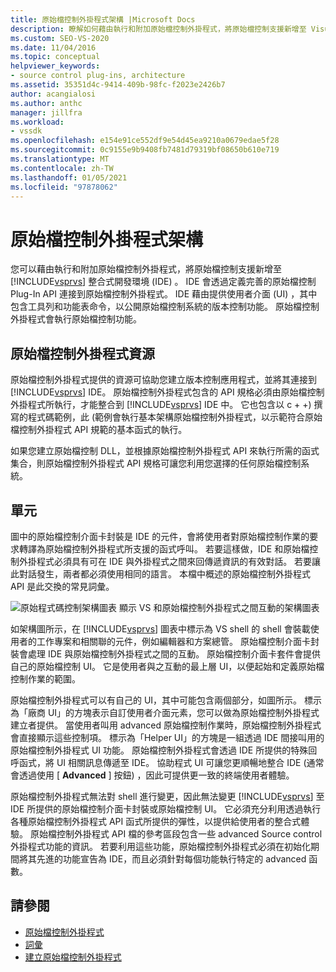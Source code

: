 ```yaml
---
title: 原始檔控制外掛程式架構 |Microsoft Docs
description: 瞭解如何藉由執行和附加原始檔控制外掛程式，將原始檔控制支援新增至 Visual Studio IDE。
ms.custom: SEO-VS-2020
ms.date: 11/04/2016
ms.topic: conceptual
helpviewer_keywords:
- source control plug-ins, architecture
ms.assetid: 35351d4c-9414-409b-98fc-f2023e2426b7
author: acangialosi
ms.author: anthc
manager: jillfra
ms.workload:
- vssdk
ms.openlocfilehash: e154e91ce552df9e54d45ea9210a0679edae5f28
ms.sourcegitcommit: 0c9155e9b9408fb7481d79319bf08650b610e719
ms.translationtype: MT
ms.contentlocale: zh-TW
ms.lasthandoff: 01/05/2021
ms.locfileid: "97878062"
---
```

# <a name="source-control-plug-in-architecture"></a>原始檔控制外掛程式架構
您可以藉由執行和附加原始檔控制外掛程式，將原始檔控制支援新增至 [!INCLUDE[vsprvs](../../code-quality/includes/vsprvs_md.md)] 整合式開發環境 (IDE) 。 IDE 會透過定義完善的原始檔控制 Plug-In API 連接到原始檔控制外掛程式。 IDE 藉由提供使用者介面 (UI) ，其中包含工具列和功能表命令，以公開原始檔控制系統的版本控制功能。 原始檔控制外掛程式會執行原始檔控制功能。

## <a name="source-control-plug-in-resources"></a>原始檔控制外掛程式資源
 原始檔控制外掛程式提供的資源可協助您建立版本控制應用程式，並將其連接到 [!INCLUDE[vsprvs](../../code-quality/includes/vsprvs_md.md)] IDE。 原始檔控制外掛程式包含的 API 規格必須由原始檔控制外掛程式所執行，才能整合到 [!INCLUDE[vsprvs](../../code-quality/includes/vsprvs_md.md)] IDE 中。 它也包含以 c + +) 撰寫的程式碼範例，此 (範例會執行基本架構原始檔控制外掛程式，以示範符合原始檔控制外掛程式 API 規範的基本函式的執行。

 如果您建立原始檔控制 DLL，並根據原始檔控制外掛程式 API 來執行所需的函式集合，則原始檔控制外掛程式 API 規格可讓您利用您選擇的任何原始檔控制系統。

## <a name="components"></a>單元
 圖中的原始檔控制介面卡封裝是 IDE 的元件，會將使用者對原始檔控制作業的要求轉譯為原始檔控制外掛程式所支援的函式呼叫。 若要這樣做，IDE 和原始檔控制外掛程式必須具有可在 IDE 與外掛程式之間來回傳遞資訊的有效對話。 若要讓此對話發生，兩者都必須使用相同的語言。 本檔中概述的原始檔控制外掛程式 API 是此交換的常見詞彙。

 ![原始程式碼控制架構圖表](../../extensibility/internals/media/vs_sccsdk_plug_in_arch.gif "vs_sccsdk_plug_in_arch") 顯示 VS 和原始檔控制外掛程式之間互動的架構圖表

 如架構圖所示，在 [!INCLUDE[vsprvs](../../code-quality/includes/vsprvs_md.md)] 圖表中標示為 VS shell 的 shell 會裝載使用者的工作專案和相關聯的元件，例如編輯器和方案總管。 原始檔控制介面卡封裝會處理 IDE 與原始檔控制外掛程式之間的互動。 原始檔控制介面卡套件會提供自己的原始檔控制 UI。 它是使用者與之互動的最上層 UI，以便起始和定義原始檔控制作業的範圍。

 原始檔控制外掛程式可以有自己的 UI，其中可能包含兩個部分，如圖所示。 標示為「廠商 UI」的方塊表示自訂使用者介面元素，您可以做為原始檔控制外掛程式建立者提供。 當使用者叫用 advanced 原始檔控制作業時，原始檔控制外掛程式會直接顯示這些控制項。 標示為「Helper UI」的方塊是一組透過 IDE 間接叫用的原始檔控制外掛程式 UI 功能。 原始檔控制外掛程式會透過 IDE 所提供的特殊回呼函式，將 UI 相關訊息傳遞至 IDE。 協助程式 UI 可讓您更順暢地整合 IDE (通常會透過使用 [ **Advanced** ] 按鈕) ，因此可提供更一致的終端使用者體驗。

 原始檔控制外掛程式無法對 shell 進行變更，因此無法變更 [!INCLUDE[vsprvs](../../code-quality/includes/vsprvs_md.md)] 至 IDE 所提供的原始檔控制介面卡封裝或原始檔控制 UI。 它必須充分利用透過執行各種原始檔控制外掛程式 API 函式所提供的彈性，以提供給使用者的整合式體驗。 原始檔控制外掛程式 API 檔的參考區段包含一些 advanced Source control 外掛程式功能的資訊。 若要利用這些功能，原始檔控制外掛程式必須在初始化期間將其先進的功能宣告為 IDE，而且必須針對每個功能執行特定的 advanced 函數。

## <a name="see-also"></a>請參閱
- [原始檔控制外掛程式](../../extensibility/source-control-plug-ins.md)
- [詞彙](../../extensibility/source-control-plug-in-glossary.md)
- [建立原始檔控制外掛程式](../../extensibility/internals/creating-a-source-control-plug-in.md)

